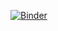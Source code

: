 [![Binder](https://mybinder.org/badge_logo.svg)](https://mybinder.org/v2/gh/mikegsaunders/maps/HEAD?labpath=mapExtract.ipynb)
